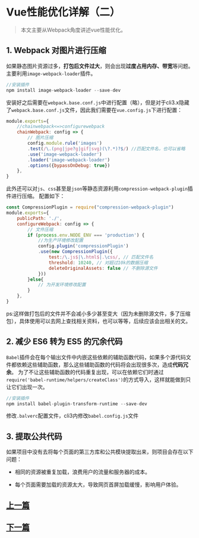 # Vue性能优化详解（二）

> 本文主要从Webpack角度讲述vue性能优化。

## 1. Webpack 对图片进行压缩

如果静态图片资源过多，**打包后文件过大**，则会出现**过度占用内存、带宽**等问题。
主要利用`image-webpack-loader`插件。

```js
//安装插件
npm install image-webpack-loader --save-dev
```
安装好之后需要在`webpack.base.conf.js`中进行配置（略），但是对于cli3.x隐藏了`webpack.base.conf.js`文件，因此我们需要在`vue.config.js`下进行配置：

```js
module.exports={
    //chainwebpack<=>configurewebpack
    chainWebpack: config => { 
        // 图片压缩
        config.module.rule('images')
        .test(/\.(png|jpe?g|gif|svg)(\?.*)?$/) //匹配文件名，也可以省略
        .use('image-webpack-loader')
        .loader('image-webpack-loader')
        .options({bypassOnDebug: true})
    },  
}
```

此外还可以对`js`、`css`甚至是`json`等静态资源利用`compression-webpack-plugin`插件进行压缩。
配置如下：

```js
const CompressionPlugin = require("compression-webpack-plugin")
module.exports={
    publicPath: './',
    configureWebpack: config => {
        // 文件压缩
        if (process.env.NODE_ENV === 'production') {
            //为生产环境修改配置
            config.plugin('compressionPlugin')
            .use(new CompressionPlugin({
                test:/\.js$|\.html$|.\css/, // 匹配文件名
                threshold: 10240, // 对超过10k的数据压缩
                deleteOriginalAssets: false // 不删除源文件
            }))
        }else{
            // 为开发环境修改配置
        }
    },  
}
```
ps:这样做打包后的文件并不会减小多少甚至变大（因为未删除源文件，多了压缩包），具体使用可以去网上查找相关资料，也可以等等，后续应该会出相关的文。

## 2. 减少 ES6 转为 ES5 的冗余代码
`Babel`插件会在每个输出文件中内嵌这些依赖的辅助函数代码，如果多个源代码文件都依赖这些辅助函数，那么这些辅助函数的代码将会出现很多次，造成**代码冗余**。
为了不让这些辅助函数的代码重复出现，可以在依赖它们时通过`require('babel-runtime/helpers/createClass')`的方式导入，这样就能做到只让它们出现一次。

```js
//安装插件
npm install babel-plugin-transform-runtime --save-dev
```

修改`.balverc`配置文件，cli3内修改`babel.config.js`文件

## 3. 提取公共代码

如果项目中没有去将每个页面的第三方库和公共模块提取出来，则项目会存在以下问题：

- 相同的资源被重复加载，浪费用户的流量和服务器的成本。

- 每个页面需要加载的资源太大，导致网页首屏加载缓慢，影响用户体验。

## [上一篇](VueOptimize1.md)

## [下一篇](VueOptimize3.md)